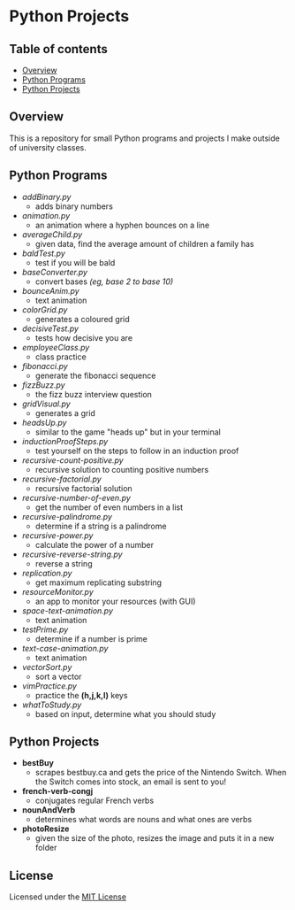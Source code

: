 # Python Projects

## Table of contents
* [Overview](#overview)
* [Python Programs](#python-programs)
* [Python Projects](#python-projects)

## Overview
This is a repository for small Python programs and projects I make outside of university classes.

## Python Programs
- *addBinary.py*
  - adds binary numbers
- *animation.py*
  - an animation where a hyphen bounces on a line
- *averageChild.py*
  - given data, find the average amount of children a family has
- *baldTest.py*
  - test if you will be bald
- *baseConverter.py*
  - convert bases *(eg, base 2 to base 10)*
- *bounceAnim.py*
  - text animation
- *colorGrid.py*
  - generates a coloured grid
- *decisiveTest.py*
  - tests how decisive you are
- *employeeClass.py*
  - class practice
- *fibonacci.py*
  - generate the fibonacci sequence
- *fizzBuzz.py*
  - the fizz buzz interview question
- *gridVisual.py*
  - generates a grid
- *headsUp.py*
  - similar to the game "heads up" but in your terminal
- *inductionProofSteps.py*
  - test yourself on the steps to follow in an induction proof
- *recursive-count-positive.py*
  - recursive solution to counting positive numbers
- *recursive-factorial.py*
  - recursive factorial solution
- *recursive-number-of-even.py*
  - get the number of even numbers in a list
- *recursive-palindrome.py*
  - determine if a string is a palindrome
- *recursive-power.py*
  - calculate the power of a number
- *recursive-reverse-string.py*
  - reverse a string
- *replication.py*
  - get maximum replicating substring
- *resourceMonitor.py*
  - an app to monitor your resources (with GUI)
- *space-text-animation.py*
  - text animation
- *testPrime.py*
  - determine if a number is prime
- *text-case-animation.py*
  - text animation
- *vectorSort.py*
  - sort a vector
- *vimPractice.py*
  - practice the **(h,j,k,l)** keys
- *whatToStudy.py*
  - based on input, determine what you should study

## Python Projects
- **bestBuy**
  - scrapes bestbuy.ca and gets the price of the Nintendo Switch. When the Switch comes into stock, an email is sent to you!
- **french-verb-congj**
  - conjugates regular French verbs
- **nounAndVerb**
  - determines what words are nouns and what ones are verbs
- **photoResize**
  - given the size of the photo, resizes the image and puts it in a new folder

## License
Licensed under the [MIT License](LICENSE)
